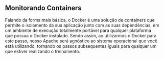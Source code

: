## Monitorando Containers

Falando da forma mais básica, o Docker é uma solução de containers que permite o isolamento da sua aplicação junto com as suas dependências, em um ambiente de execução totalmente portável para qualquer plataforma que possua o Docker instalado. Sendo assim, ao utilizarmos o Docker para este passo, nosso Apache será agnóstico ao sistema operacional que você está utilizando, tornando os passos subsequentes iguais para qualquer um que estiver realizando o treinamento.
